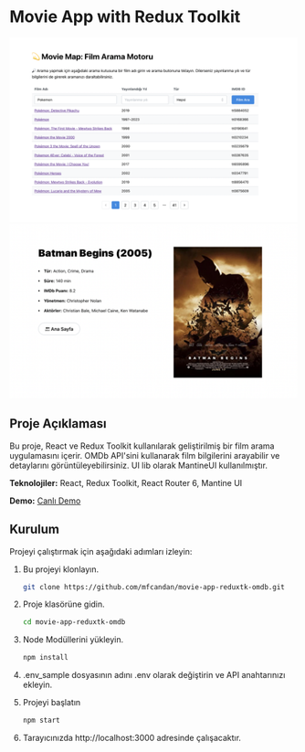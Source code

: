 # Movie App with Redux Toolkit

![Ekran Görüntüsü 1](ss1.png)
![Ekran Görüntüsü 2](ss2.png)

## Proje Açıklaması

Bu proje, React ve Redux Toolkit kullanılarak geliştirilmiş bir film arama uygulamasını içerir. OMDb API'sini kullanarak film bilgilerini arayabilir ve detaylarını görüntüleyebilirsiniz. UI lib olarak MantineUI kullanılmıştır.

**Teknolojiler:** React, Redux Toolkit, React Router 6, Mantine UI

**Demo:** [Canlı Demo](https://movie-app-reduxtk-omdb.vercel.app/)

## Kurulum

Projeyi çalıştırmak için aşağıdaki adımları izleyin:

1. Bu projeyi klonlayın.
   ```bash
   git clone https://github.com/mfcandan/movie-app-reduxtk-omdb.git

2. Proje klasörüne gidin.
    ```bash
    cd movie-app-reduxtk-omdb

3. Node Modüllerini yükleyin.
    ```bash
    npm install

4. .env_sample dosyasının adını .env olarak değiştirin ve API anahtarınızı ekleyin.

5. Projeyi başlatın
    ```bash
    npm start

6. Tarayıcınızda http://localhost:3000 adresinde çalışacaktır.
